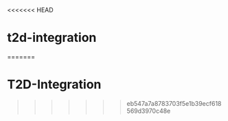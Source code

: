 <<<<<<< HEAD
# t2d-integration
=======
# T2D-Integration
>>>>>>> eb547a7a8783703f5e1b39ecf618569d3970c48e
